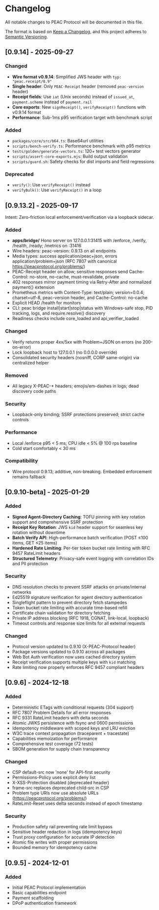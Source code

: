 # Changelog

All notable changes to PEAC Protocol will be documented in this file.

The format is based on [Keep a Changelog](https://keepachangelog.com/en/1.0.0/),
and this project adheres to [Semantic Versioning](https://semver.org/spec/v2.0.0.html).

## [0.9.14] - 2025-09-27

### Changed

- **Wire format v0.9.14**: Simplified JWS header with `typ: "peac.receipt/0.9"`
- **Single header**: Only `PEAC-Receipt` header (removed `peac-version` header)
- **Receipt fields**: Use `iat` (Unix seconds) instead of `issued_at`, `payment.scheme` instead of `payment.rail`
- **Core exports**: New `signReceipt()`, `verifyReceipt()` functions with v0.9.14 format
- **Performance**: Sub-1ms p95 verification target with benchmark script

### Added

- `packages/core/src/b64.ts`: Base64url utilities
- `scripts/bench-verify.ts`: Performance benchmark with p95 metrics
- `tests/golden/generate-vectors.ts`: 120+ test vectors generator
- `scripts/assert-core-exports.mjs`: Build output validation
- `scripts/guard.sh`: Safety checks for dist imports and field regressions

### Deprecated

- `verify()`: Use `verifyReceipt()` instead
- `verifyBulk()`: Use `verifyReceipt()` in a loop

## [0.9.13.2] - 2025-09-17

Intent: Zero-friction local enforcement/verification via a loopback sidecar.

### Added

- **apps/bridge/** Hono server on 127.0.0.1:31415 with /enforce, /verify, /health, /ready; /metrics on :31416
- Wire headers: peac-version: 0.9.13 on all endpoints
- Media types: success application/peac+json, errors application/problem+json (RFC 7807 with canonical https://peacprotocol.org/problems/<slug>)
- PEAC-Receipt header on allow; sensitive responses send Cache-Control: no-store, no-cache, must-revalidate, private
- 402 responses mirror payment timing via Retry-After and normalized payment{} extension
- Prometheus metrics with Content-Type: text/plain; version=0.0.4; charset=utf-8, peac-version header, and Cache-Control: no-cache
- Explicit HEAD /health for monitors
- CLI: peac bridge install|start|stop|status with Windows-safe stop, PID tracking, logs, and require.resolve() discovery
- Readiness checks include core_loaded and api_verifier_loaded

### Changed

- Verify returns proper 4xx/5xx with Problem+JSON on errors (no 200-on-error)
- Lock loopback host to 127.0.0.1 (no 0.0.0.0 override)
- Consolidated security headers (nosniff, CORP same-origin) via centralized helper

### Removed

- All legacy X-PEAC-\* headers; emojis/em-dashes in logs; dead discovery code paths

### Security

- Loopback-only binding; SSRF protections preserved; strict cache controls

### Performance

- Local /enforce p95 < 5 ms; CPU idle < 5% @ 100 rps baseline
- Cold start comfortably < 30 ms

### Compatibility

- Wire protocol 0.9.13; additive, non-breaking. Embedded enforcement remains fallback

## [0.9.10-beta] - 2025-01-29

### Added

- **Signed Agent-Directory Caching**: TOFU pinning with key rotation support and comprehensive SSRF protection
- **Receipt Key Rotation**: JWS `kid` header support for seamless key rotation without downtime
- **Batch Verify API**: High-performance batch verification (POST ≤100 items, GET ≤25 items)
- **Hardened Rate Limiting**: Per-tier token bucket rate limiting with RFC 9457 RateLimit headers
- **Structured Telemetry**: Privacy-safe event logging with correlation IDs and PII protection

### Security

- DNS resolution checks to prevent SSRF attacks on private/internal networks
- Ed25519 signature verification for agent directory authentication
- Singleflight pattern to prevent directory fetch stampedes
- Token bucket rate limiting with accurate time-based refill
- Certificate chain validation for directory fetching
- Private IP address blocking (RFC 1918, CGNAT, link-local, loopback)
- Timeout controls and response size limits for all external requests

### Changed

- Protocol version updated to 0.9.10 (X-PEAC-Protocol header)
- Package versions updated to 0.9.10 across all packages
- Web Bot Auth verification now uses cached directory system
- Receipt verification supports multiple keys with `kid` matching
- Rate limiting now properly enforces RFC 9457 compliant headers

## [0.9.6] - 2024-12-18

### Added

- Deterministic ETags with conditional requests (304 support)
- RFC 7807 Problem Details for all error responses
- RFC 9331 RateLimit headers with delta seconds
- Atomic JWKS persistence with fsync and 0600 permissions
- Idempotency middleware with scoped keys and LRU eviction
- W3C trace context propagation (traceparent + tracestate)
- Capabilities memoization for performance
- Comprehensive test coverage (72 tests)
- SBOM generation for supply chain transparency

### Changed

- CSP default-src now 'none' for API-first security
- Permissions-Policy uses explicit deny list
- X-XSS-Protection disabled (deprecated header)
- frame-src replaces deprecated child-src in CSP
- Problem type URIs now use absolute URLs (https://peacprotocol.org/problems/)
- RateLimit-Reset uses delta seconds instead of epoch timestamp

### Security

- Production safety rail preventing rate limit bypass
- Sensitive header redaction in logs (idempotency keys)
- Trust proxy configuration for accurate IP detection
- Atomic file writes with proper permissions
- Bounded memory for idempotency cache

## [0.9.5] - 2024-12-01

### Added

- Initial PEAC Protocol implementation
- Basic capabilities endpoint
- Payment scaffolding
- DPoP authentication framework
